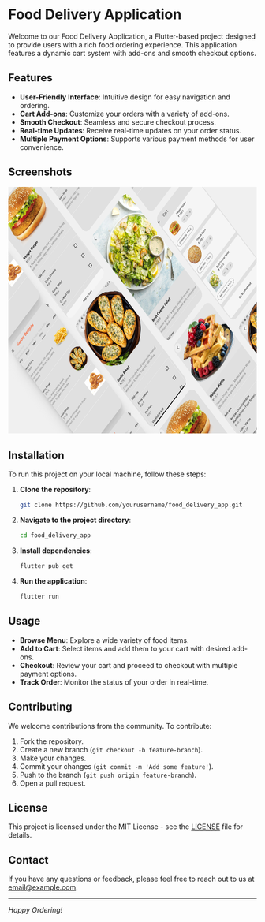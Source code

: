 # Food Delivery Application

Welcome to our Food Delivery Application, a Flutter-based project designed to provide users with a rich food ordering experience. This application features a dynamic cart system with add-ons and smooth checkout options.

## Features

- **User-Friendly Interface**: Intuitive design for easy navigation and ordering.
- **Cart Add-ons**: Customize your orders with a variety of add-ons.
- **Smooth Checkout**: Seamless and secure checkout process.
- **Real-time Updates**: Receive real-time updates on your order status.
- **Multiple Payment Options**: Supports various payment methods for user convenience.

## Screenshots
<img src="lib\images\food.png" alt="Food Delivery App" width="700" height="500">





## Installation

To run this project on your local machine, follow these steps:

1. **Clone the repository**:
    ```sh
    git clone https://github.com/yourusername/food_delivery_app.git
    ```

2. **Navigate to the project directory**:
    ```sh
    cd food_delivery_app
    ```

3. **Install dependencies**:
    ```sh
    flutter pub get
    ```

4. **Run the application**:
    ```sh
    flutter run
    ```

## Usage

- **Browse Menu**: Explore a wide variety of food items.
- **Add to Cart**: Select items and add them to your cart with desired add-ons.
- **Checkout**: Review your cart and proceed to checkout with multiple payment options.
- **Track Order**: Monitor the status of your order in real-time.

## Contributing

We welcome contributions from the community. To contribute:

1. Fork the repository.
2. Create a new branch (`git checkout -b feature-branch`).
3. Make your changes.
4. Commit your changes (`git commit -m 'Add some feature'`).
5. Push to the branch (`git push origin feature-branch`).
6. Open a pull request.

## License

This project is licensed under the MIT License - see the [LICENSE](LICENSE) file for details.

## Contact

If you have any questions or feedback, please feel free to reach out to us at [email@example.com](mailto:email@example.com).

---

*Happy Ordering!*
